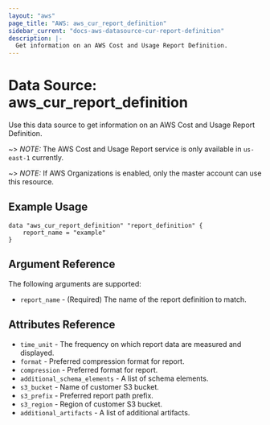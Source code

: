 ```yaml
---
layout: "aws"
page_title: "AWS: aws_cur_report_definition"
sidebar_current: "docs-aws-datasource-cur-report-definition"
description: |-
  Get information on an AWS Cost and Usage Report Definition.
---
```


# Data Source: aws_cur_report_definition

Use this data source to get information on an AWS Cost and Usage Report Definition.

~> *NOTE:* The AWS Cost and Usage Report service is only available in `us-east-1` currently.

~> *NOTE:* If AWS Organizations is enabled, only the master account can use this resource.

## Example Usage

```hcl
data "aws_cur_report_definition" "report_definition" {
    report_name = "example"
}
```

## Argument Reference

The following arguments are supported:

* `report_name` - (Required) The name of the report definition to match.

## Attributes Reference

* `time_unit` - The frequency on which report data are measured and displayed.
* `format` - Preferred compression format for report.
* `compression` - Preferred format for report.
* `additional_schema_elements` - A list of schema elements.
* `s3_bucket` - Name of customer S3 bucket.
* `s3_prefix` - Preferred report path prefix.
* `s3_region` - Region of customer S3 bucket.
* `additional_artifacts` - A list of additional artifacts.


